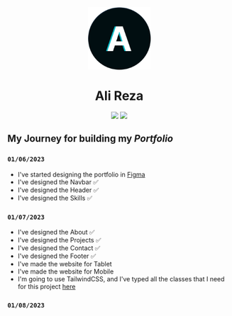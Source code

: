 <div align="center">
  <img src="./public/Logo.png" width="141px" height="141px" />
  <h1>Ali Reza</h1>
  <div>
    <img src="https://img.shields.io/badge/MADE%20BY%20React-61DBFB.svg?style=for-the-badge&logo=react&labelColor=000" />
    <img src="https://img.shields.io/badge/Used%20TailwindCSS-61DBFB.svg?style=for-the-badge&logo=tailwindcss&labelColor=000" />
  </div>
</div>

## My Journey for building my _Portfolio_

### `01/06/2023`

- I've started designing the portfolio in [Figma](https://www.figma.com/file/ttikGrStgEATuF32JIpLb2/Untitled?node-id=0%3A1&t=bMekbk4bvVmGGv0g-1)
- I've designed the Navbar ✅
- I've designed the Header ✅
- I've designed the Skills ✅

### `01/07/2023`

- I've designed the About ✅
- I've designed the Projects ✅
- I've designed the Contact ✅
- I've designed the Footer ✅
- I've made the website for Tablet
- I've made the website for Mobile
- I'm going to use TailwindCSS, and I've typed all the classes that I need for this project [here](https://www.figma.com/file/ttikGrStgEATuF32JIpLb2/Untitled?node-id=27%3A256&t=ukc473FauIFrTNZZ-1)

### `01/08/2023`
